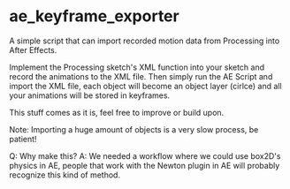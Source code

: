 ae_keyframe_exporter
====================

A simple script that can import recorded motion data from Processing into After Effects.

Implement the Processing sketch's XML function into your sketch and record the animations to the XML file.
Then simply run the AE Script and import the XML file, each object will become an object layer (cirlce) and all your animations will be stored in keyframes.

This stuff comes as it is, feel free to improve or build upon. 

Note:
Importing a huge amount of objects is a very slow process, be patient!

Q: Why make this?
A: We needed a workflow where we could use box2D's physics in AE, people that work with the Newton plugin in AE will probably recognize this kind of method.
